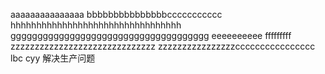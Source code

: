 aaaaaaaaaaaaaaa
bbbbbbbbbbbbbbbccccccccccc
hhhhhhhhhhhhhhhhhhhhhhhhhhhhhhhhh
ggggggggggggggggggggggggggggggggggggg
eeeeeeeeee
fffffffff
zzzzzzzzzzzzzzzzzzzzzzzzzzzzzz
zzzzzzzzzzzzzzzzcccccccccccccccc
lbc
cyy
解决生产问题
